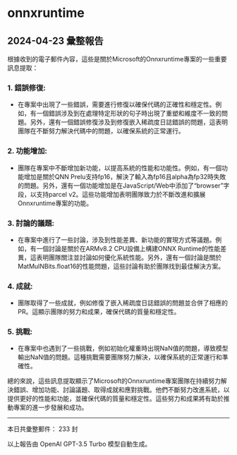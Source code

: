 # onnxruntime

## 2024-04-23 彙整報告

根據收到的電子郵件內容，這些是關於Microsoft的Onnxruntime專案的一些重要訊息提取：



### 1. **錯誤修復**:

   - 在專案中出現了一些錯誤，需要進行修復以確保代碼的正確性和穩定性。例如，有一個錯誤涉及到在處理特定形狀的句子時出現了重塑和維度不一致的問題。另外，還有一個錯誤修復涉及到修復嵌入稀疏度日誌錯誤的問題，這表明團隊在不斷努力解決代碼中的問題，以確保系統的正常運行。



### 2. **功能增加**:

   - 團隊在專案中不斷增加新功能，以提高系統的性能和功能性。例如，有一個功能增加是關於QNN Prelu支持fp16，解決了輸入為fp16且alpha為fp32時失敗的問題。另外，還有一個功能增加是在JavaScript/Web中添加了“browser”字段，以支持parcel v2。這些功能增加表明團隊致力於不斷改進和擴展Onnxruntime專案的功能。



### 3. **討論的議題**:

   - 在專案中進行了一些討論，涉及到性能差異、新功能的實現方式等議題。例如，有一個討論是關於在ARMv8.2 CPU設備上構建ONNX Runtime的性能差異，這表明團隊關注並討論如何優化系統性能。另外，還有一個討論是關於MatMulNBits.float16的性能問題，這些討論有助於團隊找到最佳解決方案。



### 4. **成就**:

   - 團隊取得了一些成就，例如修復了嵌入稀疏度日誌錯誤的問題並合併了相應的PR。這顯示團隊的努力和成果，確保代碼的質量和穩定性。



### 5. **挑戰**:

   - 在專案中也遇到了一些挑戰，例如初始化權重時出現NaN值的問題，導致模型輸出NaN值的問題。這種挑戰需要團隊努力解決，以確保系統的正常運行和準確性。



總的來說，這些訊息提取顯示了Microsoft的Onnxruntime專案團隊在持續努力解決錯誤、增加功能、討論議題、取得成就和應對挑戰。他們不斷努力改進系統，以提供更好的性能和功能，並確保代碼的質量和穩定性。這些努力和成果將有助於推動專案的進一步發展和成功。



---



本日共彙整郵件： 233 封



以上報告由 OpenAI GPT-3.5 Turbo 模型自動生成。